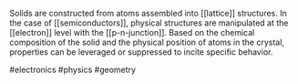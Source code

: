 Solids are constructed from atoms assembled into [[lattice]] structures. In the case of [[semiconductors]], physical structures are manipulated at the [[electron]] level with the [[p-n-junction]]. Based on the chemical composition of the solid and the physical position of atoms in the crystal, properties can be leveraged or suppressed to incite specific behavior.

#electronics #physics #geometry